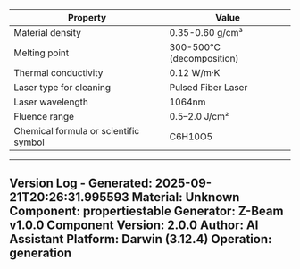 | Property | Value |
|----------|-------|
| Material density | 0.35-0.60 g/cm³ |
| Melting point | 300-500°C (decomposition) |
| Thermal conductivity | 0.12 W/m·K |
| Laser type for cleaning | Pulsed Fiber Laser |
| Laser wavelength | 1064nm |
| Fluence range | 0.5–2.0 J/cm² |
| Chemical formula or scientific symbol | C6H10O5 |


---
Version Log - Generated: 2025-09-21T20:26:31.995593
Material: Unknown
Component: propertiestable
Generator: Z-Beam v1.0.0
Component Version: 2.0.0
Author: AI Assistant
Platform: Darwin (3.12.4)
Operation: generation
---